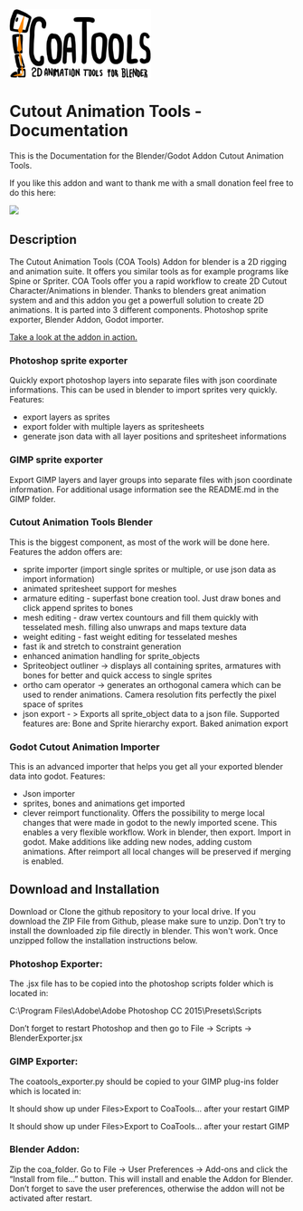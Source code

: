 <img src="./assets/coa_tools_logo.png" width="250">

# Cutout Animation Tools - Documentation

This is the Documentation for the Blender/Godot Addon Cutout Animation Tools.

If you like this addon and want to thank me with a small donation feel free to do this here:

[![](https://www.paypalobjects.com/en_US/i/btn/btn_donateCC_LG.gif)](https://www.paypal.com/cgi-bin/webscr?cmd=_s-xclick&hosted_button_id=8TB6CNT9G8LEN)

## Description

The Cutout Animation Tools (COA Tools) Addon for blender is a 2D rigging and animation suite. It offers you similar tools as for example programs like Spine or Spriter. COA Tools offer you a rapid workflow to create 2D Cutout Character/Animations in blender. Thanks to blenders great animation system and and this addon you get a powerfull solution to create 2D animations. It is parted into 3 different components. Photoshop sprite exporter, Blender Addon, Godot importer.

[Take a look at the addon in action.](https://www.youtube.com/playlist?list=PLPI26-KXCXpA-VMlDIWpmdq6M1m4LEjf_)

### Photoshop sprite exporter

Quickly export photoshop layers into separate files with json coordinate informations. This can be used in blender to import sprites very quickly.
Features:

-   export layers as sprites
-   export folder with multiple layers as spritesheets
-   generate json data with all layer positions and spritesheet informations

### GIMP sprite exporter

Export GIMP layers and layer groups into separate files with json coordinate information. For additional usage information see the README.md in the GIMP folder.

### Cutout Animation Tools Blender

This is the biggest component, as most of the work will be done here.
Features the addon offers are:

-   sprite importer (import single sprites or multiple, or use json data as import information)
-   animated spritesheet support for meshes
-   armature editing - superfast bone creation tool. Just draw bones and click append sprites to bones
-   mesh editing - draw vertex countours and fill them quickly with tesselated mesh. filling also unwraps and maps texture data
-   weight editing - fast weight editing for tesselated meshes
-   fast ik and stretch to constraint generation
-   enhanced animation handling for sprite_objects
-   Spriteobject outliner -> displays all containing sprites, armatures with bones for better and quick access to single sprites
-   ortho cam operator -> generates an orthogonal camera which can be used to render animations. Camera resolution fits perfectly the pixel space of sprites
-   json export - > Exports all sprite_object data to a json file. Supported features are: Bone and Sprite hierarchy export. Baked animation export

### Godot Cutout Animation Importer

This is an advanced importer that helps you get all your exported blender data into godot.
Features:

-   Json importer
-   sprites, bones and animations get imported
-   clever reimport functionality. Offers the possibility to merge local changes that were made in godot to the newly imported scene. This enables a very flexible workflow. Work in blender, then export. Import in godot. Make additions like adding new nodes, adding custom animations. After reimport all local changes will be preserved if merging is enabled.

## Download and Installation

Download or Clone the github repository to your local drive. If you download the ZIP File from Github, please make sure to unzip.
Don't try to install the downloaded zip file directly in blender. This won't work. Once unzipped follow the installation instructions below.

### Photoshop Exporter:

The .jsx file has to be copied into the photoshop scripts folder which is located in:

C:\Program Files\Adobe\Adobe Photoshop CC 2015\Presets\Scripts

Don’t forget to restart Photoshop and then go to File -> Scripts -> BlenderExporter.jsx

### GIMP Exporter:

The coatools_exporter.py should be copied to your GIMP plug-ins folder which is located in:

It should show up under Files>Export to CoaTools... after your restart GIMP

It should show up under Files>Export to CoaTools... after your restart GIMP

### Blender Addon:

Zip the coa_folder.
Go to File -> User Preferences -> Add-ons and click the “Install from file...” button.
This will install and enable the Addon for Blender. Don’t forget to save the user preferences, otherwise the addon will not be activated after restart.

